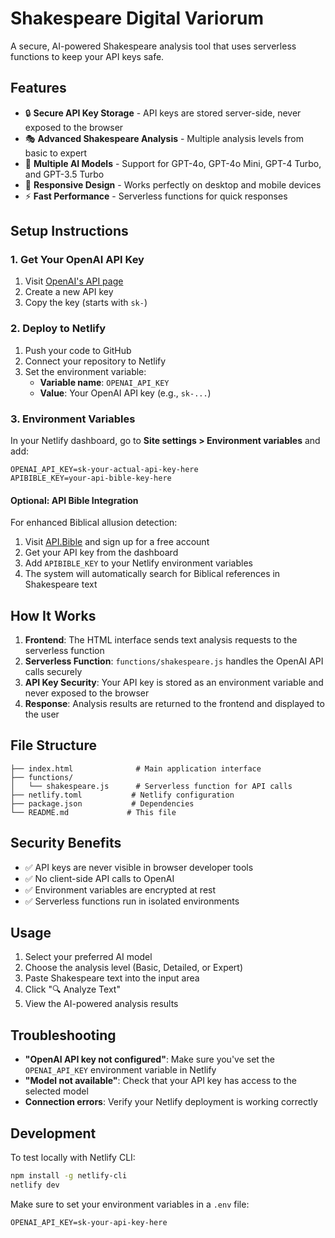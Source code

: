 # Shakespeare Digital Variorum

A secure, AI-powered Shakespeare analysis tool that uses serverless functions to keep your API keys safe.

## Features

- 🔒 **Secure API Key Storage** - API keys are stored server-side, never exposed to the browser
- 🎭 **Advanced Shakespeare Analysis** - Multiple analysis levels from basic to expert
- 🤖 **Multiple AI Models** - Support for GPT-4o, GPT-4o Mini, GPT-4 Turbo, and GPT-3.5 Turbo
- 📱 **Responsive Design** - Works perfectly on desktop and mobile devices
- ⚡ **Fast Performance** - Serverless functions for quick responses

## Setup Instructions

### 1. Get Your OpenAI API Key

1. Visit [OpenAI's API page](https://platform.openai.com/api-keys)
2. Create a new API key
3. Copy the key (starts with `sk-`)

### 2. Deploy to Netlify

1. Push your code to GitHub
2. Connect your repository to Netlify
3. Set the environment variable:
   - **Variable name**: `OPENAI_API_KEY`
   - **Value**: Your OpenAI API key (e.g., `sk-...`)

### 3. Environment Variables

In your Netlify dashboard, go to **Site settings > Environment variables** and add:

```
OPENAI_API_KEY=sk-your-actual-api-key-here
APIBIBLE_KEY=your-api-bible-key-here
```

#### Optional: API Bible Integration

For enhanced Biblical allusion detection:

1. Visit [API.Bible](https://scripture.api.bible/) and sign up for a free account
2. Get your API key from the dashboard
3. Add `APIBIBLE_KEY` to your Netlify environment variables
4. The system will automatically search for Biblical references in Shakespeare text

## How It Works

1. **Frontend**: The HTML interface sends text analysis requests to the serverless function
2. **Serverless Function**: `functions/shakespeare.js` handles the OpenAI API calls securely
3. **API Key Security**: Your API key is stored as an environment variable and never exposed to the browser
4. **Response**: Analysis results are returned to the frontend and displayed to the user

## File Structure

```
├── index.html              # Main application interface
├── functions/
│   └── shakespeare.js      # Serverless function for API calls
├── netlify.toml           # Netlify configuration
├── package.json           # Dependencies
└── README.md             # This file
```

## Security Benefits

- ✅ API keys are never visible in browser developer tools
- ✅ No client-side API calls to OpenAI
- ✅ Environment variables are encrypted at rest
- ✅ Serverless functions run in isolated environments

## Usage

1. Select your preferred AI model
2. Choose the analysis level (Basic, Detailed, or Expert)
3. Paste Shakespeare text into the input area
4. Click "🔍 Analyze Text"
5. View the AI-powered analysis results

## Troubleshooting

- **"OpenAI API key not configured"**: Make sure you've set the `OPENAI_API_KEY` environment variable in Netlify
- **"Model not available"**: Check that your API key has access to the selected model
- **Connection errors**: Verify your Netlify deployment is working correctly

## Development

To test locally with Netlify CLI:

```bash
npm install -g netlify-cli
netlify dev
```

Make sure to set your environment variables in a `.env` file:

```
OPENAI_API_KEY=sk-your-api-key-here
```
